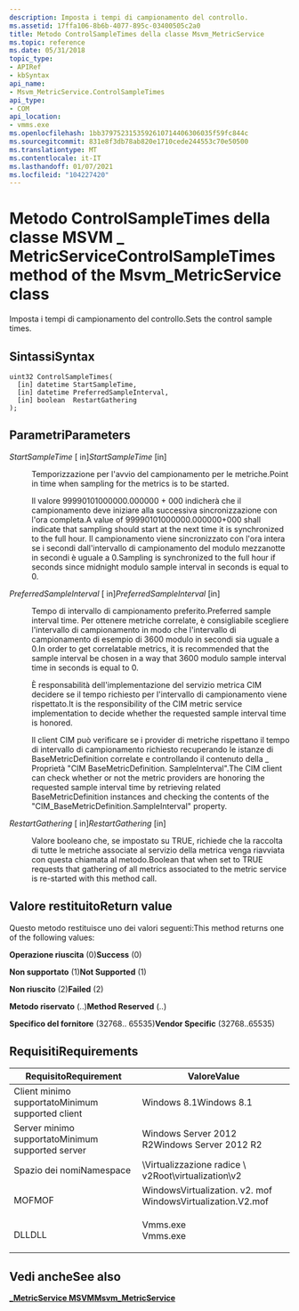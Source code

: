 ```yaml
---
description: Imposta i tempi di campionamento del controllo.
ms.assetid: 17ffa106-8b6b-4077-895c-03400505c2a0
title: Metodo ControlSampleTimes della classe Msvm_MetricService
ms.topic: reference
ms.date: 05/31/2018
topic_type:
- APIRef
- kbSyntax
api_name:
- Msvm_MetricService.ControlSampleTimes
api_type:
- COM
api_location:
- vmms.exe
ms.openlocfilehash: 1bb3797523153592610714406306035f59fc844c
ms.sourcegitcommit: 831e8f3db78ab820e1710cede244553c70e50500
ms.translationtype: MT
ms.contentlocale: it-IT
ms.lasthandoff: 01/07/2021
ms.locfileid: "104227420"
---
```

# <a name="controlsampletimes-method-of-the-msvm_metricservice-class"></a><span data-ttu-id="55056-103">Metodo ControlSampleTimes della classe MSVM \_ MetricService</span><span class="sxs-lookup"><span data-stu-id="55056-103">ControlSampleTimes method of the Msvm\_MetricService class</span></span>

<span data-ttu-id="55056-104">Imposta i tempi di campionamento del controllo.</span><span class="sxs-lookup"><span data-stu-id="55056-104">Sets the control sample times.</span></span>

## <a name="syntax"></a><span data-ttu-id="55056-105">Sintassi</span><span class="sxs-lookup"><span data-stu-id="55056-105">Syntax</span></span>


```mof
uint32 ControlSampleTimes(
  [in] datetime StartSampleTime,
  [in] datetime PreferredSampleInterval,
  [in] boolean  RestartGathering
);
```



## <a name="parameters"></a><span data-ttu-id="55056-106">Parametri</span><span class="sxs-lookup"><span data-stu-id="55056-106">Parameters</span></span>

<dl> <dt>

<span data-ttu-id="55056-107">*StartSampleTime* \[ in\]</span><span class="sxs-lookup"><span data-stu-id="55056-107">*StartSampleTime* \[in\]</span></span>
</dt> <dd>

<span data-ttu-id="55056-108">Temporizzazione per l'avvio del campionamento per le metriche.</span><span class="sxs-lookup"><span data-stu-id="55056-108">Point in time when sampling for the metrics is to be started.</span></span>

<span data-ttu-id="55056-109">Il valore 99990101000000.000000 + 000 indicherà che il campionamento deve iniziare alla successiva sincronizzazione con l'ora completa.</span><span class="sxs-lookup"><span data-stu-id="55056-109">A value of 99990101000000.000000+000 shall indicate that sampling should start at the next time it is synchronized to the full hour.</span></span> <span data-ttu-id="55056-110">Il campionamento viene sincronizzato con l'ora intera se i secondi dall'intervallo di campionamento del modulo mezzanotte in secondi è uguale a 0.</span><span class="sxs-lookup"><span data-stu-id="55056-110">Sampling is synchronized to the full hour if seconds since midnight modulo sample interval in seconds is equal to 0.</span></span>

</dd> <dt>

<span data-ttu-id="55056-111">*PreferredSampleInterval* \[ in\]</span><span class="sxs-lookup"><span data-stu-id="55056-111">*PreferredSampleInterval* \[in\]</span></span>
</dt> <dd>

<span data-ttu-id="55056-112">Tempo di intervallo di campionamento preferito.</span><span class="sxs-lookup"><span data-stu-id="55056-112">Preferred sample interval time.</span></span> <span data-ttu-id="55056-113">Per ottenere metriche correlate, è consigliabile scegliere l'intervallo di campionamento in modo che l'intervallo di campionamento di esempio di 3600 modulo in secondi sia uguale a 0.</span><span class="sxs-lookup"><span data-stu-id="55056-113">In order to get correlatable metrics, it is recommended that the sample interval be chosen in a way that 3600 modulo sample interval time in seconds is equal to 0.</span></span>

<span data-ttu-id="55056-114">È responsabilità dell'implementazione del servizio metrica CIM decidere se il tempo richiesto per l'intervallo di campionamento viene rispettato.</span><span class="sxs-lookup"><span data-stu-id="55056-114">It is the responsibility of the CIM metric service implementation to decide whether the requested sample interval time is honored.</span></span>

<span data-ttu-id="55056-115">Il client CIM può verificare se i provider di metriche rispettano il tempo di intervallo di campionamento richiesto recuperando le istanze di BaseMetricDefinition correlate e controllando il contenuto della \_ Proprietà "CIM BaseMetricDefinition. SampleInterval".</span><span class="sxs-lookup"><span data-stu-id="55056-115">The CIM client can check whether or not the metric providers are honoring the requested sample interval time by retrieving related BaseMetricDefinition instances and checking the contents of the "CIM\_BaseMetricDefinition.SampleInterval" property.</span></span>

</dd> <dt>

<span data-ttu-id="55056-116">*RestartGathering* \[ in\]</span><span class="sxs-lookup"><span data-stu-id="55056-116">*RestartGathering* \[in\]</span></span>
</dt> <dd>

<span data-ttu-id="55056-117">Valore booleano che, se impostato su TRUE, richiede che la raccolta di tutte le metriche associate al servizio della metrica venga riavviata con questa chiamata al metodo.</span><span class="sxs-lookup"><span data-stu-id="55056-117">Boolean that when set to TRUE requests that gathering of all metrics associated to the metric service is re-started with this method call.</span></span>

</dd> </dl>

## <a name="return-value"></a><span data-ttu-id="55056-118">Valore restituito</span><span class="sxs-lookup"><span data-stu-id="55056-118">Return value</span></span>

<span data-ttu-id="55056-119">Questo metodo restituisce uno dei valori seguenti:</span><span class="sxs-lookup"><span data-stu-id="55056-119">This method returns one of the following values:</span></span>

<dl> <dt>

<span data-ttu-id="55056-120">**Operazione riuscita** (0)</span><span class="sxs-lookup"><span data-stu-id="55056-120">**Success** (0)</span></span>
</dt> <dt>

<span data-ttu-id="55056-121">**Non supportato** (1)</span><span class="sxs-lookup"><span data-stu-id="55056-121">**Not Supported** (1)</span></span>
</dt> <dt>

<span data-ttu-id="55056-122">**Non riuscito** (2)</span><span class="sxs-lookup"><span data-stu-id="55056-122">**Failed** (2)</span></span>
</dt> <dt>

<span data-ttu-id="55056-123">**Metodo riservato** (..)</span><span class="sxs-lookup"><span data-stu-id="55056-123">**Method Reserved** (..)</span></span>
</dt> <dt>

<span data-ttu-id="55056-124">**Specifico del fornitore** (32768.. 65535)</span><span class="sxs-lookup"><span data-stu-id="55056-124">**Vendor Specific** (32768..65535)</span></span>
</dt> </dl>

## <a name="requirements"></a><span data-ttu-id="55056-125">Requisiti</span><span class="sxs-lookup"><span data-stu-id="55056-125">Requirements</span></span>



| <span data-ttu-id="55056-126">Requisito</span><span class="sxs-lookup"><span data-stu-id="55056-126">Requirement</span></span> | <span data-ttu-id="55056-127">Valore</span><span class="sxs-lookup"><span data-stu-id="55056-127">Value</span></span> |
|-------------------------------------|---------------------------------------------------------------------------------------------------------|
| <span data-ttu-id="55056-128">Client minimo supportato</span><span class="sxs-lookup"><span data-stu-id="55056-128">Minimum supported client</span></span><br/> | <span data-ttu-id="55056-129">Windows 8.1</span><span class="sxs-lookup"><span data-stu-id="55056-129">Windows 8.1</span></span><br/>                                                                                  |
| <span data-ttu-id="55056-130">Server minimo supportato</span><span class="sxs-lookup"><span data-stu-id="55056-130">Minimum supported server</span></span><br/> | <span data-ttu-id="55056-131">Windows Server 2012 R2</span><span class="sxs-lookup"><span data-stu-id="55056-131">Windows Server 2012 R2</span></span><br/>                                                                       |
| <span data-ttu-id="55056-132">Spazio dei nomi</span><span class="sxs-lookup"><span data-stu-id="55056-132">Namespace</span></span><br/>                | <span data-ttu-id="55056-133">\\Virtualizzazione radice \\ v2</span><span class="sxs-lookup"><span data-stu-id="55056-133">Root\\virtualization\\v2</span></span><br/>                                                                     |
| <span data-ttu-id="55056-134">MOF</span><span class="sxs-lookup"><span data-stu-id="55056-134">MOF</span></span><br/>                      | <dl> <span data-ttu-id="55056-135"><dt>WindowsVirtualization. v2. mof</dt></span><span class="sxs-lookup"><span data-stu-id="55056-135"><dt>WindowsVirtualization.V2.mof</dt></span></span> </dl> |
| <span data-ttu-id="55056-136">DLL</span><span class="sxs-lookup"><span data-stu-id="55056-136">DLL</span></span><br/>                      | <dl> <span data-ttu-id="55056-137"><dt>Vmms.exe</dt></span><span class="sxs-lookup"><span data-stu-id="55056-137"><dt>Vmms.exe</dt></span></span> </dl>                     |



## <a name="see-also"></a><span data-ttu-id="55056-138">Vedi anche</span><span class="sxs-lookup"><span data-stu-id="55056-138">See also</span></span>

<dl> <dt>

[<span data-ttu-id="55056-139">**\_MetricService MSVM**</span><span class="sxs-lookup"><span data-stu-id="55056-139">**Msvm\_MetricService**</span></span>](msvm-metricservice.md)
</dt> </dl>

 

 




